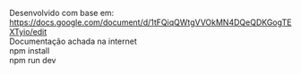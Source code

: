 Desenvolvido com base em: https://docs.google.com/document/d/1tFQiqQWtgVVOkMN4DQeQDKGogTEXTyio/edit  
Documentação achada na internet  
npm install  
npm run dev  